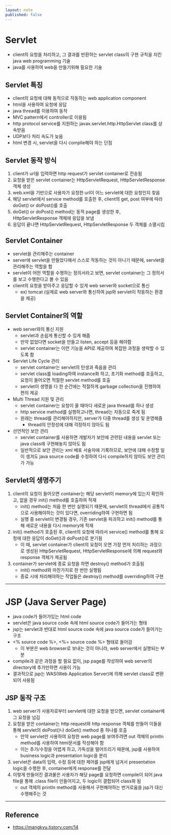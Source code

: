 ```yaml
---
layout: note
published: false
---
```


# Servlet

- client의 요청을 처리하고, 그 결과를 반환하는 servlet class의 구현 규칙을 지킨 java web programming 기술
- java를 사용하여 web을 만들기위해 필요한 기술

## Servlet 특징

- client의 요청에 대해 동적으로 작동하는 web application component
- html을 사용하여 요청에 응답
- java thread를 이용하여 동작
- MVC pattern에서 controller로 이용됨
- http protocol service를 지원하는 javax.servlet.http.HttpServlet class를 상속받음
- UDP보다 처리 속도가 늦음
- html 변경 시, servlet을 다시 complie해야 하는 단점

## Servlet 동작 방식

1. client가 url을 입력하면 http request가 servlet container로 전송됨
2. 요청을 받은 servlet container는 HttpServletRequest, HttpServletResponse 객체 생성
3. web.xml을 기반으로 사용자가 요청한 url이 어느 servlet에 대한 요청인지 찾음
4. 해당 servlet에서 service method를 호출한 후, client의 get, post 여부에 따라 doGet() or doPost()를 호출
5. doGet() or doPost() method는 동적 page를 생성한 후, HttpServletResponse 객체에 응답을 보냄
6. 응답이 끝나면 HttpServletRequest, HttpServletResponse 두 객체를 소멸시킴

## Servlet Container

- servlet을 관리해주는 container
- server에 servlet을 만들었다해서 스스로 작동하는 것이 아니기 때문에, servlet을 관리해주는 역할을 함
- servlet이 어떤 역할을 수행하는 정의서라고 보면, servlet container는 그 정의서를 보고 수행한다고 볼 수 있음
- client의 요청을 받아주고 응답할 수 있게 web server와 socket으로 통신
    - ex) tomcat (실제로 web server와 통신하여 jsp와 servlet이 작동하는 환경을 제공)

## Servlet Container의 역할

- web server와의 통신 지원
    - servlet과 손쉽게 통신할 수 있게 해줌
    - 만약 없었다면 socket을 만들고 listen, accept 등을 해야함
    - servlet container는 이런 기능을 API로 제공하여 복잡한 과정을 생략할 수 있도록 함
- Servlet Life Cycle 관리
    - servlet container는 servlet의 탄생과 죽음을 관리
    - servlet class를 loading하여 instance화 하고, 초기화 method를 호출하고, 요청이 들어오면 적절한 servlet method를 호출
    - servlet이 생명을 다 한 순간에는 적절하게 garbage collection을 진행하여 편의 제공
- Multi Thread 지원 및 관리
    - servlet container는 요청이 올 때마다 새로운 java thread를 하나 생성
    - http service method를 실행하고나면, thread는 자동으로 죽게 됨
    - 원래는 thread를 관리해야하지만, server가 다중 thread를 생성 및 운영해줌
        - thread의 안정성에 대해 걱정하지 않아도 됨
- 선언적인 보안 관리
    - servlet container를 사용하면 개발자가 보안에 관련된 내용을 servlet 또는 java class에 구현해놓지 않아도 됨
    - 일반적으로 보안 관리는 xml 배포 서술자에 기록하므로, 보안에 대해 수정할 일이 생겨도 java source code를 수정하여 다시 compile하지 않아도 보안 관리가 가능

## Servlet의 생명주기

1. client의 요청이 들어오면 container는 해당 servlet이 memory에 있는지 확인하고, 없을 경우 init() method를 호출하여 적재
    - init() method는 처음 한 번만 실행되기 때문에, servlet의 thread에서 공통적으로 사용해야하는 것이 있다면, overriding하여 구현하면 됨
    - 실행 중 servlet이 변경될 경우, 기존 servlet을 파괴하고 init() method를 통해 새로운 내용을 다시 memory에 적재
2. init() method가 호출된 후, client의 요청에 따라서 service() method를 통해 요청에 대한 응답이 doGet()과 doPost()로 분기됨
    - 이 때, servlet container가 client의 요청이 오면 가장 먼저 처리하는 과정으로 생성된 HttpServletRequest, HttpServletResponse에 의해 request와 response 객체가 제공됨
3. container가 servlet에 종료 요청을 하면 destroy() method가 호출됨
    - init() method와 마찬가지로 한 번만 실행됨
    - 종료 시에 처리해야하는 작업들은 destroy() method를 overriding하여 구현

---

# JSP (Java Server Page)

- java code가 들어가있는 html code
- servlet은 java source code 속에 html source code가 들어가는 형태
- jsp는 servlet과 반대로 html source code 속에 java source code가 들어가는 구조
- <% source code %>, <%= source code %> 형태로 들어감
    - 이 부분은 web browser로 보내는 것이 아니라, web server에서 실행되는 부분
- compile과 같은 과정을 할 필요 없이, jsp page를 작성하여 web server의 directory에 추가만하면 사용이 가능
- 결과적으로 jsp는 WAS(Web Application Server)에 의해 servlet class로 변환되어 사용됨

## JSP 동작 구조

1. web server가 사용자로부터 servlet에 대한 요청을 받으면, servlet container에 그 요청을 넘김
2. 요청을 받은 container는 http request와 http response 객체를 만들어 이들을 통해 servlet의 doPost()나 doGet() method 중 하나를 호출
    - 만약 servlet만 사용하여 요청한 web page를 보여주려면 out 객체의 println method를 사용하여 html문서를 작성해야 함
    - 이는 추가/수정을 어렵게 하고, 가독성을 떨어뜨리기 때문에, jsp를 사용하여 business logic과 presentation logic을 분리
3. servlet은 data의 입력, 수정 등에 대한 제어를 jsp에게 넘겨서 presentation logic을 수행한 후, container에게 response를 전달
4. 이렇게 만들어진 결과물은 사용자가 해당 page를 요청하면 compile이 되어 java file을 통해 .class file이 만들어지고, 두 logic이 결합되어 class화 됨
    - out 객체의 println method를 사용해서 구현해야하는 번거로움을 jsp가 대신 수행해주는 것

---

## Reference

- https://mangkyu.tistory.com/14
